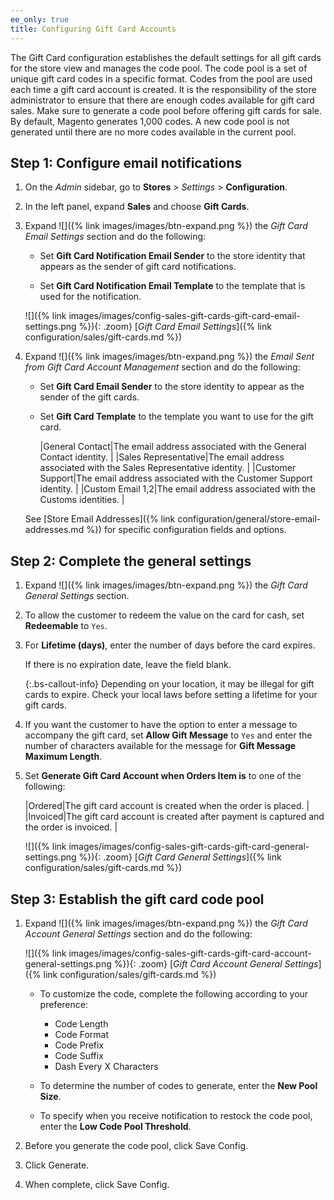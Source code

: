 ```yaml
---
ee_only: true
title: Configuring Gift Card Accounts
---
```


The Gift Card configuration establishes the default settings for all gift cards for the store view and manages the code pool. The code pool is a set of unique gift card codes in a specific format. Codes from the pool are used each time a gift card account is created. It is the responsibility of the store administrator to ensure that there are enough codes available for gift card sales. Make sure to generate a code pool before offering gift cards for sale. By default, Magento generates 1,000 codes. A new code pool is not generated until there are no more codes available in the current pool.

## Step 1: Configure email notifications

1. On the _Admin_ sidebar, go to **Stores** > _Settings_ > **Configuration**.

1. In the left panel, expand **Sales** and choose **Gift Cards**.

1. Expand ![]({% link images/images/btn-expand.png %}) the _Gift Card Email Settings_ section and do the following:

   - Set **Gift Card Notification Email Sender** to the store identity that appears as the sender of gift card notifications.

   - Set **Gift Card Notification Email Template** to the template that is used for the notification.

    ![]({% link images/images/config-sales-gift-cards-gift-card-email-settings.png %}){: .zoom}
    [_Gift Card Email Settings_]({% link configuration/sales/gift-cards.md %})

1. Expand ![]({% link images/images/btn-expand.png %}) the _Email Sent from Gift Card Account Management_ section and do the following:

   - Set **Gift Card Email Sender** to the store identity to appear as the sender of the gift cards.

   - Set **Gift Card Template** to the template you want to use for the gift card.
   
      |General Contact|The email address associated with the General Contact identity. |
      |Sales Representative|The email address associated with the Sales Representative identity. |
      |Customer Support|The email address associated with the Customer Support identity. |
      |Custom Email 1,2|The email address associated with the Customs identities. |

   See [Store Email Addresses]({% link configuration/general/store-email-addresses.md %}) ​for specific configuration fields and options.

## Step 2: Complete the general settings

1. Expand ![]({% link images/images/btn-expand.png %}) the _Gift Card General Settings_ section.

1. To allow the customer to redeem the value on the card for cash, set **Redeemable** to `Yes`.

1. For **Lifetime (days)**, enter the number of days before the card expires.

   If there is no expiration date, leave the field blank.

    {:.bs-callout-info}
    Depending on your location, it may be illegal for gift cards to expire. Check your local laws before setting a lifetime for your gift cards.

1. If you want the customer to have the option to enter a message to accompany the gift card, set **Allow Gift Message** to `Yes` and enter the number of characters available for the message for **Gift Message Maximum Length**.

1. Set **Generate Gift Card Account when Orders Item is** to one of the following:

    |Ordered|The gift card account is created when the order is placed. |
    |Invoiced|The gift card account is created after payment is captured and the order is invoiced. |

    ![]({% link images/images/config-sales-gift-cards-gift-card-general-settings.png %}){: .zoom}
    [_Gift Card General Settings_]({% link configuration/sales/gift-cards.md %})

## Step 3: Establish the gift card code pool

1. Expand ![]({% link images/images/btn-expand.png %}) the _Gift Card Account General Settings_ section and do the following:

   ![]({% link images/images/config-sales-gift-cards-gift-card-account-general-settings.png %}){: .zoom}
   [_Gift Card Account General Settings_]({% link configuration/sales/gift-cards.md %})

   - To customize the code, complete the following according to your preference:

      - Code Length
      - Code Format
      - Code Prefix
      - Code Suffix
      - Dash Every X Characters

   - To determine the number of codes to generate, enter the **New Pool Size**.

   - To specify when you receive notification to restock the code pool, enter the **Low Code Pool Threshold**.

1. Before you generate the code pool, click <span class="btn">Save Config</span>.

1. Click <span class="btn">Generate</span>.

1. When complete, click <span class="btn">Save Config</span>.
